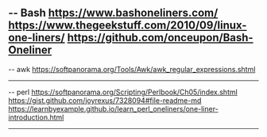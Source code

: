 
-- Bash
https://www.bashoneliners.com/
https://www.thegeekstuff.com/2010/09/linux-one-liners/
https://github.com/onceupon/Bash-Oneliner
-------------------------------------------------------------
-- awk
https://softpanorama.org/Tools/Awk/awk_regular_expressions.shtml

-------------------------------------------------------------

-- perl
https://softpanorama.org/Scripting/Perlbook/Ch05/index.shtml
https://gist.github.com/joyrexus/7328094#file-readme-md
https://learnbyexample.github.io/learn_perl_oneliners/one-liner-introduction.html

-------------------------------------------------------------